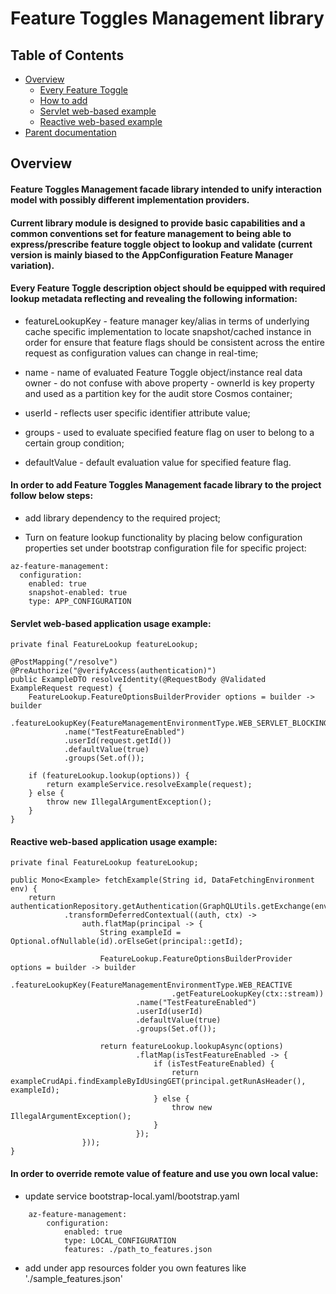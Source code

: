 # Feature Toggles Management library

## Table of Contents

- [Overview](#overview)
  - [Every Feature Toggle](#every-feature-toggle-description-object-should-be-equipped-with-required-lookup-metadata-reflecting-and-revealing-the-following-information)
  - [How to add](#in-order-to-add-feature-toggles-management-facade-library-to-the-project-follow-below-steps)
  - [Servlet web-based example](#servlet-web-based-application-usage-example)
  - [Reactive web-based example](#reactive-web-based-application-usage-example)
- [Parent documentation](#parent-documentation)

## Overview

#### Feature Toggles Management facade library intended to unify interaction model with possibly different implementation providers.
#### Current library module is designed to provide basic capabilities and a common conventions set for feature management to being able to express/prescribe feature toggle object to lookup and validate (current version is mainly biased to the AppConfiguration Feature Manager variation).
#### Every Feature Toggle description object should be equipped with required lookup metadata reflecting and revealing the following information:

- featureLookupKey - feature manager key/alias in terms of underlying cache specific implementation to locate
  snapshot/cached instance in order for ensure that feature flags should be consistent across the entire request as
  configuration values can change in real-time;

- name - name of evaluated Feature Toggle object/instance real data owner - do not confuse with above property - ownerId
  is key property and used as a partition key for the audit store Cosmos container;

- userId - reflects user specific identifier attribute value;

- groups - used to evaluate specified feature flag on user to belong to a certain group condition;

- defaultValue - default evaluation value for specified feature flag.

#### In order to add Feature Toggles Management facade library to the project follow below steps:

- add library dependency to the required project;

- Turn on feature lookup functionality by placing below configuration properties set under bootstrap configuration file
  for specific project:

```
az-feature-management:
  configuration:
    enabled: true
    snapshot-enabled: true
    type: APP_CONFIGURATION
```

#### Servlet web-based application usage example:

```
private final FeatureLookup featureLookup;

@PostMapping("/resolve")
@PreAuthorize("@verifyAccess(authentication)")
public ExampleDTO resolveIdentity(@RequestBody @Validated ExampleRequest request) {
    FeatureLookup.FeatureOptionsBuilderProvider options = builder -> builder
            .featureLookupKey(FeatureManagementEnvironmentType.WEB_SERVLET_BLOCKING.getFeatureLookupKey(Stream::empty))
            .name("TestFeatureEnabled")
            .userId(request.getId())
            .defaultValue(true)
            .groups(Set.of());

    if (featureLookup.lookup(options)) {
        return exampleService.resolveExample(request);
    } else {
        throw new IllegalArgumentException();
    }
}
```

#### Reactive web-based application usage example:

```
private final FeatureLookup featureLookup;

public Mono<Example> fetchExample(String id, DataFetchingEnvironment env) {
    return authenticationRepository.getAuthentication(GraphQLUtils.getExchange(env))
            .transformDeferredContextual((auth, ctx) ->
                auth.flatMap(principal -> {
                    String exampleId = Optional.ofNullable(id).orElseGet(principal::getId);

                    FeatureLookup.FeatureOptionsBuilderProvider options = builder -> builder
                            .featureLookupKey(FeatureManagementEnvironmentType.WEB_REACTIVE
                                    .getFeatureLookupKey(ctx::stream))
                            .name("TestFeatureEnabled")
                            .userId(userId)
                            .defaultValue(true)
                            .groups(Set.of());

                    return featureLookup.lookupAsync(options)
                            .flatMap(isTestFeatureEnabled -> {
                                if (isTestFeatureEnabled) {
                                    return exampleCrudApi.findExampleByIdUsingGET(principal.getRunAsHeader(), exampleId);
                                } else {
                                    throw new IllegalArgumentException();
                                }
                            });
                }));
}
```

#### In order to override remote value of feature and use you own local value:

- update service bootstrap-local.yaml/bootstrap.yaml
```
    az-feature-management:
        configuration:
            enabled: true
            type: LOCAL_CONFIGURATION
            features: ./path_to_features.json
```

- add under app resources folder you own features like './sample_features.json'

